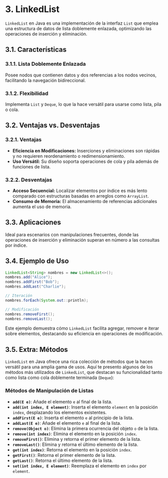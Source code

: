 # 3. LinkedList

`LinkedList` en Java es una implementación de la interfaz `List` que emplea una estructura de datos de lista doblemente enlazada, optimizando las operaciones de inserción y eliminación.

## 3.1. Características

### 3.1.1. Lista Doblemente Enlazada

Posee nodos que contienen datos y dos referencias a los nodos vecinos, facilitando la navegación bidireccional.

### 3.1.2. Flexibilidad

Implementa `List` y `Deque`, lo que la hace versátil para usarse como lista, pila o cola.

## 3.2. Ventajas vs. Desventajas

### 3.2.1. Ventajas

- **Eficiencia en Modificaciones:** Inserciones y eliminaciones son rápidas y no requieren reordenamiento o redimensionamiento.
- **Uso Versátil:** Su diseño soporta operaciones de cola y pila además de funciones de lista.

### 3.2.2. Desventajas

- **Acceso Secuencial:** Localizar elementos por índice es más lento comparado con estructuras basadas en arreglos como `ArrayList`.
- **Consumo de Memoria:** El almacenamiento de referencias adicionales aumenta el uso de memoria.

## 3.3. Aplicaciones

Ideal para escenarios con manipulaciones frecuentes, donde las operaciones de inserción y eliminación superan en número a las consultas por índice.

## 3.4. Ejemplo de Uso

```java
LinkedList<String> nombres = new LinkedList<>();
nombres.add("Alice");
nombres.addFirst("Bob");
nombres.addLast("Charlie");

// Iteración
nombres.forEach(System.out::println);

// Modificación
nombres.removeFirst();
nombres.removeLast();
```

Este ejemplo demuestra cómo `LinkedList` facilita agregar, remover e iterar sobre elementos, destacando su eficiencia en operaciones de modificación.

## 3.5. Extra: Métodos

`LinkedList` en Java ofrece una rica colección de métodos que la hacen versátil para una amplia gama de usos. Aquí te presento algunos de los métodos más utilizados de `LinkedList`, que destacan su funcionalidad tanto como lista como cola doblemente terminada (`Deque`):

### Métodos de Manipulación de Listas

- **`add(E e)`**: Añade el elemento `e` al final de la lista.
- **`add(int index, E element)`**: Inserta el elemento `element` en la posición `index`, desplazando los elementos existentes.
- **`addFirst(E e)`**: Inserta el elemento `e` al principio de la lista.
- **`addLast(E e)`**: Añade el elemento `e` al final de la lista.
- **`remove(Object o)`**: Elimina la primera ocurrencia del objeto `o` de la lista.
- **`remove(int index)`**: Elimina el elemento en la posición `index`.
- **`removeFirst()`**: Elimina y retorna el primer elemento de la lista.
- **`removeLast()`**: Elimina y retorna el último elemento de la lista.
- **`get(int index)`**: Retorna el elemento en la posición `index`.
- **`getFirst()`**: Retorna el primer elemento de la lista.
- **`getLast()`**: Retorna el último elemento de la lista.
- **`set(int index, E element)`**: Reemplaza el elemento en `index` por `element`.
